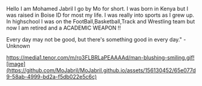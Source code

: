 Hello I am Mohamed Jabril I go by Mo for short. I was born in Kenya but I was raised in Boise ID for most my life. I was really into sports as I grew up. In highschool I was on the FootBall,Basketball,Track and Wrestling team but now I am retired and a ACADEMIC WEAPON ‼️


Every day may not be good, but there's something good in every day." - Unknown

https://media1.tenor.com/m/ro3FLBRLaPEAAAAd/man-blushing-smiling.gif![image](https://github.com/MoJabril/MoJabril.github.io/assets/156130452/65e077d9-58ab-4999-bd2a-f5db022e5c6c)
